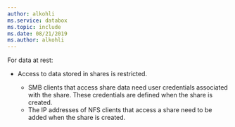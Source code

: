 ```yaml
---
author: alkohli
ms.service: databox  
ms.topic: include
ms.date: 08/21/2019
ms.author: alkohli
---
```


For data at rest:

- Access to data stored in shares is restricted.

    - SMB clients that access share data need user credentials associated with the share. These credentials are defined when the share is created.
    - The IP addresses of NFS clients that access a share need to be added when the share is created.
